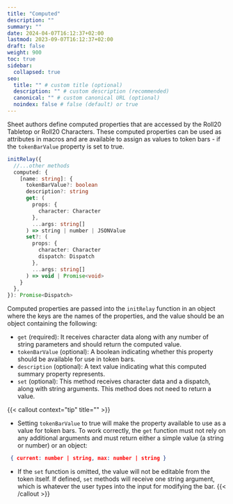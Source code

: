 ```yaml
---
title: "Computed"
description: ""
summary: ""
date: 2024-04-07T16:12:37+02:00
lastmod: 2023-09-07T16:12:37+02:00
draft: false
weight: 900
toc: true
sidebar:
  collapsed: true
seo:
  title: "" # custom title (optional)
  description: "" # custom description (recommended)
  canonical: "" # custom canonical URL (optional)
  noindex: false # false (default) or true
---
```


Sheet authors define computed properties that are accessed by the Roll20 Tabletop or Roll20 Characters. These computed properties can be used as attributes in macros and are available to assign as values to token bars - if the `tokenBarValue` property is set to true.

```typescript
initRelay({
  //...other methods
  computed: {
    [name: string]: {
      tokenBarValue?: boolean
      description?: string
      get: (
        props: {
          character: Character
        },
        ...args: string[]
      ) => string | number | JSONValue
      set?: (
        props: {
          character: Character
          dispatch: Dispatch
        },
        ...args: string[]
      ) => void | Promise<void>
    }
  },
}): Promise<Dispatch>
```

Computed properties are passed into the `initRelay` function in an object where the keys are the names of the properties, and the value should be an object containing the following:

- `get` (required): It receives character data along with any number of string parameters and should return the computed value.
- `tokenBarValue` (optional): A boolean indicating whether this property should be available for use in token bars.
- `description` (optional): A text value indicating what this computed summary property represents.
- `set` (optional): This method receives character data and a dispatch, along with string arguments. This method does not need to return a value.


{{< callout context="tip" title="" >}}

- Setting `tokenBarValue` to true will make the property available to use as a value for token bars. To work correctly, the `get` function must not rely on any additional arguments and must return either a simple value (a string or number) or an object:

 ```JSON
  { current: number | string, max: number | string }
 ```

- If the `set` function is omitted, the value will not be editable from the token itself. If defined, `set` methods will receive one string argument, which is whatever the user types into the input for modifying the bar.
{{< /callout >}}

